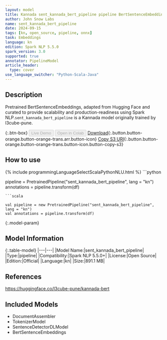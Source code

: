 ```yaml
---
layout: model
title: Kannada sent_kannada_bert_pipeline pipeline BertSentenceEmbeddings from l3cube-pune
author: John Snow Labs
name: sent_kannada_bert_pipeline
date: 2024-09-15
tags: [kn, open_source, pipeline, onnx]
task: Embeddings
language: kn
edition: Spark NLP 5.5.0
spark_version: 3.0
supported: true
annotator: PipelineModel
article_header:
  type: cover
use_language_switcher: "Python-Scala-Java"
---
```


## Description

Pretrained BertSentenceEmbeddings, adapted from Hugging Face and curated to provide scalability and production-readiness using Spark NLP.`sent_kannada_bert_pipeline` is a Kannada model originally trained by l3cube-pune.

{:.btn-box}
<button class="button button-orange" disabled>Live Demo</button>
<button class="button button-orange" disabled>Open in Colab</button>
[Download](https://s3.amazonaws.com/auxdata.johnsnowlabs.com/public/models/sent_kannada_bert_pipeline_kn_5.5.0_3.0_1726443526983.zip){:.button.button-orange.button-orange-trans.arr.button-icon}
[Copy S3 URI](s3://auxdata.johnsnowlabs.com/public/models/sent_kannada_bert_pipeline_kn_5.5.0_3.0_1726443526983.zip){:.button.button-orange.button-orange-trans.button-icon.button-copy-s3}

## How to use



<div class="tabs-box" markdown="1">
{% include programmingLanguageSelectScalaPythonNLU.html %}
```python

pipeline = PretrainedPipeline("sent_kannada_bert_pipeline", lang = "kn")
annotations =  pipeline.transform(df)   

```
```scala

val pipeline = new PretrainedPipeline("sent_kannada_bert_pipeline", lang = "kn")
val annotations = pipeline.transform(df)

```
</div>

{:.model-param}
## Model Information

{:.table-model}
|---|---|
|Model Name:|sent_kannada_bert_pipeline|
|Type:|pipeline|
|Compatibility:|Spark NLP 5.5.0+|
|License:|Open Source|
|Edition:|Official|
|Language:|kn|
|Size:|891.1 MB|

## References

https://huggingface.co/l3cube-pune/kannada-bert

## Included Models

- DocumentAssembler
- TokenizerModel
- SentenceDetectorDLModel
- BertSentenceEmbeddings